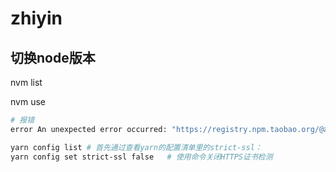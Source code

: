 # zhiyin

## 切换node版本

nvm list

nvm use <version>

~~~bash
# 报错
error An unexpected error occurred: "https://registry.npm.taobao.org/@ant-design%2fpro-chat: certificate has expired".

yarn config list # 首先通过查看yarn的配置清单里的strict-ssl：
yarn config set strict-ssl false   # 使用命令关闭HTTPS证书检测
~~~

